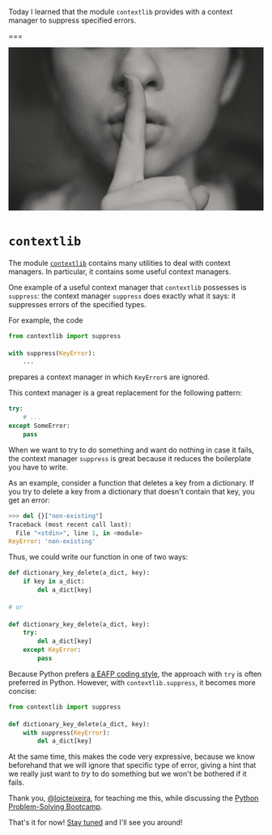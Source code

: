 Today I learned that the module `contextlib` provides with a context manager to suppress specified errors.

===

![Bottom half of a face in grayscale doing a “shush” gesture.](thumbnail.png "Photo by Kristina Flour on Unsplash.")


# `contextlib`

The module [`contextlib`][contextlib] contains many utilities to deal with context managers.
In particular, it contains some useful context managers.

One example of a useful context manager that `contextlib` possesses is `suppress`:
the context manager `suppress` does exactly what it says:
it suppresses errors of the specified types.

For example, the code

```py
from contextlib import suppress

with suppress(KeyError):
    ...
```

prepares a context manager in which `KeyError`s are ignored.

This context manager is a great replacement for the following pattern:

```py
try:
    # ...
except SomeError:
    pass
```

When we want to try to do something and want do nothing in case it fails,
the context manager `suppress` is great because it reduces the boilerplate you have to write.

As an example, consider a function that deletes a key from a dictionary.
If you try to delete a key from a dictionary that doesn't contain that key,
you get an error:

```py
>>> del {}["non-existing"]
Traceback (most recent call last):
  File "<stdin>", line 1, in <module>
KeyError: 'non-existing'
```

Thus, we could write our function in one of two ways:

```py
def dictionary_key_delete(a_dict, key):
    if key in a_dict:
        del a_dict[key]

# or

def dictionary_key_delete(a_dict, key):
    try:
        del a_dict[key]
    except KeyError:
        pass
```

Because Python prefers [a EAFP coding style][eafp],
the approach with `try` is often preferred in Python.
However, with `contextlib.suppress`, it becomes more concise:

```py
from contextlib import suppress

def dictionary_key_delete(a_dict, key):
    with suppress(KeyError):
        del a_dict[key]
```

At the same time, this makes the code very expressive,
because we know beforehand that we will ignore that specific type of error,
giving a hint that we really just want to _try_ to do something but we won't be bothered if it fails.

Thank you, [@loicteixeira][loicteixeira], for teaching me this, while discussing the [Python Problem-Solving Bootcamp][bootcamp].

That's it for now! [Stay tuned][subscribe] and I'll see you around!

[subscribe]: /subscribe
[eafp]: /blog/pydonts/eafp-and-lbyl-coding-styles
[bootcamp]: /pythonbootcamp
[contextlib]: https://docs.python.org/3/library/contextlib.html
[loicteixeira]: https://twitter.com/loicteixeira
